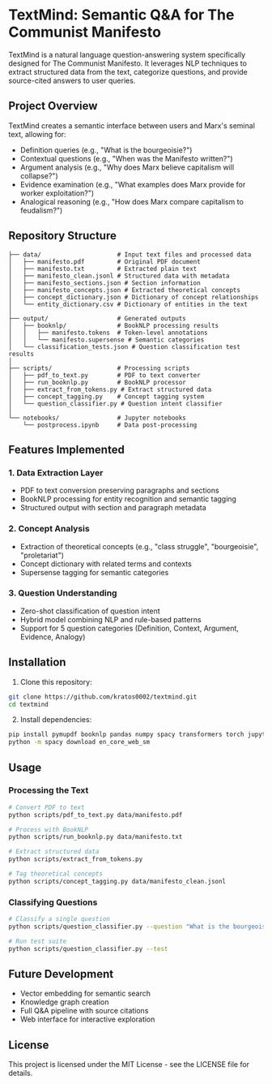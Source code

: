 # TextMind: Semantic Q&A for The Communist Manifesto

TextMind is a natural language question-answering system specifically designed for The Communist Manifesto. It leverages NLP techniques to extract structured data from the text, categorize questions, and provide source-cited answers to user queries.

## Project Overview

TextMind creates a semantic interface between users and Marx's seminal text, allowing for:
- Definition queries (e.g., "What is the bourgeoisie?")
- Contextual questions (e.g., "When was the Manifesto written?")
- Argument analysis (e.g., "Why does Marx believe capitalism will collapse?")
- Evidence examination (e.g., "What examples does Marx provide for worker exploitation?")
- Analogical reasoning (e.g., "How does Marx compare capitalism to feudalism?")

## Repository Structure

```
├── data/                     # Input text files and processed data
│   ├── manifesto.pdf         # Original PDF document
│   ├── manifesto.txt         # Extracted plain text
│   ├── manifesto_clean.jsonl # Structured data with metadata
│   ├── manifesto_sections.json # Section information
│   ├── manifesto_concepts.json # Extracted theoretical concepts
│   ├── concept_dictionary.json # Dictionary of concept relationships
│   └── entity_dictionary.csv # Dictionary of entities in the text
│
├── output/                   # Generated outputs
│   ├── booknlp/              # BookNLP processing results
│   │   ├── manifesto.tokens  # Token-level annotations
│   │   └── manifesto.supersense # Semantic categories
│   └── classification_tests.json # Question classification test results
│
├── scripts/                  # Processing scripts
│   ├── pdf_to_text.py        # PDF to text converter
│   ├── run_booknlp.py        # BookNLP processor 
│   ├── extract_from_tokens.py # Extract structured data
│   ├── concept_tagging.py    # Concept tagging system
│   └── question_classifier.py # Question intent classifier
│
└── notebooks/                # Jupyter notebooks
    └── postprocess.ipynb     # Data post-processing
```

## Features Implemented

### 1. Data Extraction Layer
- PDF to text conversion preserving paragraphs and sections
- BookNLP processing for entity recognition and semantic tagging
- Structured output with section and paragraph metadata

### 2. Concept Analysis
- Extraction of theoretical concepts (e.g., "class struggle", "bourgeoisie", "proletariat")
- Concept dictionary with related terms and contexts
- Supersense tagging for semantic categories

### 3. Question Understanding
- Zero-shot classification of question intent
- Hybrid model combining NLP and rule-based patterns
- Support for 5 question categories (Definition, Context, Argument, Evidence, Analogy)

## Installation

1. Clone this repository:
```bash
git clone https://github.com/kratos0002/textmind.git
cd textmind
```

2. Install dependencies:
```bash
pip install pymupdf booknlp pandas numpy spacy transformers torch jupyter
python -m spacy download en_core_web_sm
```

## Usage

### Processing the Text
```bash
# Convert PDF to text
python scripts/pdf_to_text.py data/manifesto.pdf

# Process with BookNLP
python scripts/run_booknlp.py data/manifesto.txt

# Extract structured data
python scripts/extract_from_tokens.py

# Tag theoretical concepts
python scripts/concept_tagging.py data/manifesto_clean.jsonl
```

### Classifying Questions
```bash
# Classify a single question
python scripts/question_classifier.py --question "What is the bourgeoisie according to Marx?"

# Run test suite
python scripts/question_classifier.py --test
```

## Future Development
- Vector embedding for semantic search
- Knowledge graph creation
- Full Q&A pipeline with source citations
- Web interface for interactive exploration

## License

This project is licensed under the MIT License - see the LICENSE file for details. 